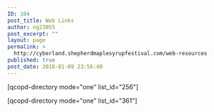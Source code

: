 ```yaml
---
ID: 104
post_title: Web Links
author: ng23055
post_excerpt: ""
layout: page
permalink: >
  http://cyberland.shepherdmaplesyrupfestival.com/web-resources
published: true
post_date: 2018-01-09 23:56:40
---
```

[qcopd-directory mode="one" list_id="256"]

[qcopd-directory mode="one" list_id="361"]